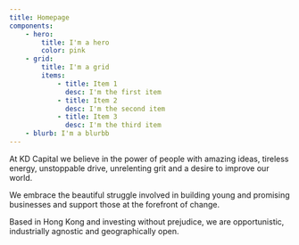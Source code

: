 ```yaml
---
title: Homepage
components:
    - hero:
        title: I'm a hero
        color: pink
    - grid: 
        title: I'm a grid
        items:
            - title: Item 1
              desc: I'm the first item
            - title: Item 2
              desc: I'm the second item
            - title: Item 3
              desc: I'm the third item
    - blurb: I'm a blurbb
---
```


At KD Capital we believe in the power of people with amazing ideas, tireless energy, unstoppable drive, unrelenting grit and a desire to improve our world.

We embrace the beautiful struggle involved in building young and promising businesses and support those at the forefront of change.

Based in Hong Kong and investing without prejudice, we are opportunistic, industrially agnostic and geographically open.